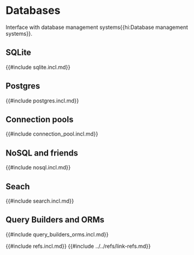 # Databases

Interface with database management systems{{hi:Database management systems}}.

## SQLite

{{#include sqlite.incl.md}}

## Postgres

{{#include postgres.incl.md}}

## Connection pools

{{#include connection_pool.incl.md}}

## NoSQL and friends

{{#include nosql.incl.md}}

## Seach

{{#include search.incl.md}}

## Query Builders and ORMs

{{#include query_builders_orms.incl.md}}

{{#include refs.incl.md}}
{{#include ../../refs/link-refs.md}}

<div class="hidden">
</div>
